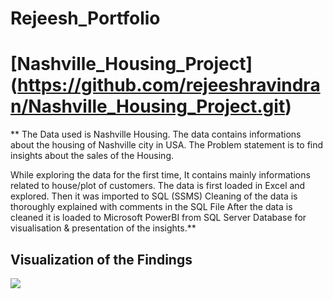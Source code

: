 # Rejeesh_Portfolio
# [Nashville_Housing_Project] (https://github.com/rejeeshravindran/Nashville_Housing_Project.git)
** The Data used is Nashville Housing. The data contains informations about the housing of Nashville city in USA. 
The Problem statement is to find insights about the sales of the Housing. 

While exploring the data for the first time, It contains mainly informations related to house/plot of customers.
The data is first loaded in Excel and explored. Then it was imported to SQL (SSMS) 
Cleaning of the data is thoroughly explained with comments in the SQL File 
After the data is cleaned it is loaded to Microsoft PowerBI from SQL Server Database for visualisation & presentation of the insights.**

## Visualization of the Findings
![](Image/Nashvilleimage.jpg)


